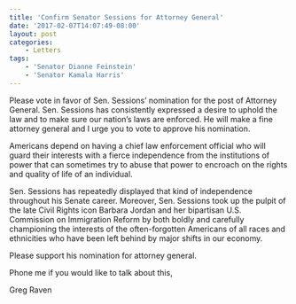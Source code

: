 ```yaml
---
title: 'Confirm Senator Sessions for Attorney General'
date: '2017-02-07T14:07:49-08:00'
layout: post
categories:
    - Letters
tags:
    - 'Senator Dianne Feinstein'
    - 'Senator Kamala Harris'
---
```


Please vote in favor of Sen. Sessions’ nomination for the post of Attorney General. Sen. Sessions has consistently expressed a desire to uphold the law and to make sure our nation’s laws are enforced. He will make a fine attorney general and I urge you to vote to approve his nomination.

Americans depend on having a chief law enforcement official who will guard their interests with a fierce independence from the institutions of power that can sometimes try to abuse that power to encroach on the rights and quality of life of an individual.

Sen. Sessions has repeatedly displayed that kind of independence throughout his Senate career. Moreover, Sen. Sessions took up the pulpit of the late Civil Rights icon Barbara Jordan and her bipartisan U.S. Commission on Immigration Reform by both boldly and carefully championing the interests of the often-forgotten Americans of all races and ethnicities who have been left behind by major shifts in our economy.

Please support his nomination for attorney general.

Phone me if you would like to talk about this,

Greg Raven